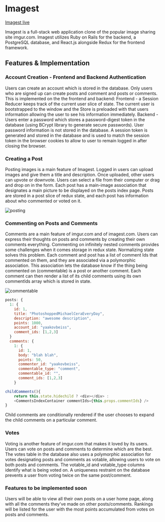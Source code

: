# Imagest

[Imagest live](https://imagest.herokuapp.com/#/)

Imagest is a full-stack web application clone of the popular image sharing site imgur.com. Imagest utilizes Ruby on Rails for the backend, a PostgreSQL database, and React.js alongside Redux for the frontend framework.

## Features & Implementation

### Account Creation - Frontend and Backend Authentication

Users can create an account which is stored in the database. Only users who are signed up can create posts and comment and posts or comments. This is implemented on the the frontend and backend:
Frontend - a Session Reducer keeps track of the current user slice of state. The current user is bootstrapped to the window and the Store is preloaded with that users information allowing the user to see his information immediately.
Backend - Users enter a password which stores a password-digest token in the database (using BCrypt library to generate secure passwords). User password information is not stored in the database. A session token is generated and stored in the database and is used to match the session token in the browser cookies to allow to user to remain logged in after closing the browser.

### Creating a Post

Posting images is a main feature of Imagest. Logged in users can upload images and give them a title and description. Once uploaded, other users can upvote or downvote. Users can select a file from their computer or drag and drop on in the form. Each post has a main-image association that designates a main picture to be displayed on the posts index page. Posts are stored in a post slice of redux state, and each post has information about who commented or voted on it.

![posting](https://github.com/yaakovbeiss/Imagest/blob/master/app/assets/images/posting.gif)

### Commenting on Posts and Comments

Comments are a main feature of imgur.com and of imagest.com. Users can express their thoughts on posts and comments by creating their own comments everything. Commenting on infinitely nested comments provides some challenges when it comes storage in redux state. Normalizing state solves this problem. Each comment and post has a list of comment Ids that commented on them, and they are associated via a polymorphic association. This association lets the database know if the thing being commented on (commentable) is a post or another comment. Each comment can then render a list of its child comments using its own commentIds array which is stored in state.

![commentable](https://github.com/yaakovbeiss/Imagest/blob/master/app/assets/images/comment%20on%20a%20comment.gif)

```javascript
posts: {
  1: {
    id: 1,
    title: "PhotoshoppedMichaelCeraEveryDay",
    description: "awesome description",
    points: 1000,
    account_id: "yaakovbeiss",
    comment_ids: [1,2,3]
  }
  comments: {
    1: {
      id: 1,
      body: "blah blah",
      points: 50,
      commenter_id: "yaakovbeiss",
      commentable_type: "comment",
      commentable_id: "",
      comment_ids: [1,2,3]
    }

childComments(){
    return this.state.hidechild ? <div></div> :
    <CommentsIndexContainer commentIds={this.props.commentIds} />
}
```
Child comments are conditionally rendered if the user chooses to expand the child comments on a particular comment.

### Votes
Voting is another feature of imgur.com that makes it loved by its users. Users can vote on posts and comments to determine which are the best. The votes table in the database also uses a polymorphic association for votes designating posts and comments as votable, allowing users to vote on both posts and comments. The votable_id and votable_type columns identify what is being voted on. A uniqueness restraint on the database prevents a user from voting twice on the same post/comment.  

### Features to be implemented soon
Users will be able to view all their own posts on a user home page, along with all the comments they've made on other posts/comments. Rankings will be listed for the user with the most points accumulated from votes on posts and comments.
